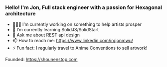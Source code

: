 ### Hello! I'm Jon, Full stack engineer with a passion for Hexagonal architecture
- 👩🏻‍🍳 I’m currently working on something to help artists prosper
- 🌱 I’m currently learning SolidJS/SolidStart
- 💬 Ask me about REST api design
- 📫 How to reach me: https://www.linkedin.com/in/jonmwu/
- ⚡ Fun fact: I regularly travel to Anime Conventions to sell artwork!

Founded: https://shounenstop.com
